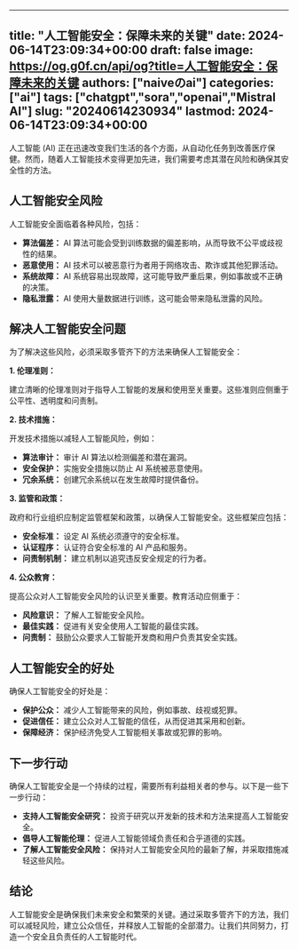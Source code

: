 
---
title: "人工智能安全：保障未来的关键"
date: 2024-06-14T23:09:34+00:00
draft: false
image: https://og.g0f.cn/api/og?title=人工智能安全：保障未来的关键
authors: ["naiveのai"]
categories: ["ai"]
tags: ["chatgpt","sora","openai","Mistral AI"]
slug: "20240614230934"
lastmod: 2024-06-14T23:09:34+00:00
---
人工智能 (AI) 正在迅速改变我们生活的各个方面，从自动化任务到改善医疗保健。然而，随着人工智能技术变得更加先进，我们需要考虑其潜在风险和确保其安全性的方法。

## 人工智能安全风险

人工智能安全面临着各种风险，包括：

- **算法偏差：** AI 算法可能会受到训练数据的偏差影响，从而导致不公平或歧视性的结果。
- **恶意使用：** AI 技术可以被恶意行为者用于网络攻击、欺诈或其他犯罪活动。
- **系统故障：** AI 系统容易出现故障，这可能导致严重后果，例如事故或不正确的决策。
- **隐私泄露：** AI 使用大量数据进行训练，这可能会带来隐私泄露的风险。

## 解决人工智能安全问题

为了解决这些风险，必须采取多管齐下的方法来确保人工智能安全：

**1. 伦理准则：**

建立清晰的伦理准则对于指导人工智能的发展和使用至关重要。这些准则应侧重于公平性、透明度和问责制。

**2. 技术措施：**

开发技术措施以减轻人工智能风险，例如：

- **算法审计：** 审计 AI 算法以检测偏差和潜在漏洞。
- **安全保护：** 实施安全措施以防止 AI 系统被恶意使用。
- **冗余系统：** 创建冗余系统以在发生故障时提供备份。

**3. 监管和政策：**

政府和行业组织应制定监管框架和政策，以确保人工智能安全。这些框架应包括：

- **安全标准：** 设定 AI 系统必须遵守的安全标准。
- **认证程序：** 认证符合安全标准的 AI 产品和服务。
- **问责制机制：** 建立机制以追究违反安全规定的行为者。

**4. 公众教育：**

提高公众对人工智能安全风险的认识至关重要。教育活动应侧重于：

- **风险意识：** 了解人工智能安全风险。
- **最佳实践：** 促进有关安全使用人工智能的最佳实践。
- **问责制：** 鼓励公众要求人工智能开发商和用户负责其安全实践。

## 人工智能安全的好处

确保人工智能安全的好处是：

- **保护公众：** 减少人工智能带来的风险，例如事故、歧视或犯罪。
- **促进信任：** 建立公众对人工智能的信任，从而促进其采用和创新。
- **保障经济：** 保护经济免受人工智能相关事故或犯罪的影响。

## 下一步行动

确保人工智能安全是一个持续的过程，需要所有利益相关者的参与。以下是一些下一步行动：

- **支持人工智能安全研究：** 投资于研究以开发新的技术和方法来提高人工智能安全。
- **倡导人工智能伦理：** 促进人工智能领域负责任和合乎道德的实践。
- **了解人工智能安全风险：** 保持对人工智能安全风险的最新了解，并采取措施减轻这些风险。

## 结论

人工智能安全是确保我们未来安全和繁荣的关键。通过采取多管齐下的方法，我们可以减轻风险，建立公众信任，并释放人工智能的全部潜力。让我们共同努力，打造一个安全且负责任的人工智能时代。
